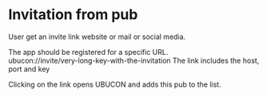# Invitation from pub
User get an invite link website or mail or social media.

The app should be registered for a specific URL.   
ubucon://invite/very-long-key-with-the-invitation
The link includes the host, port and key

Clicking on the link opens UBUCON and adds this pub to the list.